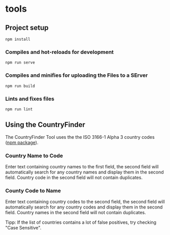 # tools

## Project setup
```
npm install
```

### Compiles and hot-reloads for development
```
npm run serve
```

### Compiles and minifies for uploading the Files to a SErver
```
npm run build
```

### Lints and fixes files
```
npm run lint
```

## Using the CountryFinder

The CountryFinder Tool uses the the ISO 3166-1 Alpha 3 country codes ([npm package]([hallo](https://www.npmjs.com/package/i18n-iso-countries))).

### Country Name to Code

Enter text containing country names to the first field, the second field will automatically search for any country names and display them in the second field. Country code in the second field will not contain duplicates.

### County Code to Name

Enter text containing country codes to the second field, the second field will automatically search for any country codes and display them in the second field. Country names in the second field will not contain duplicates.

Tipp: If the list of countries contains a lot of false positives, try checking "Case Sensitive".



